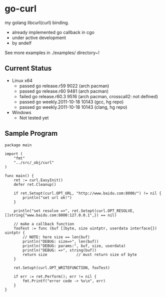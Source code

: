 go-curl
=======

my golang libcurl(curl) binding.

 * already implemented go callback in cgo
 * under active development
 * by andelf

See more examples in ./examples/ directory~!


Current Status
--------------

 * Linux x64
   * passed go release.r59 9022 (arch pacman)
   * passed go release.r60 9481 (arch pacman)
   * failed go release.r60.3 9516 (arch pacman, crosscall2: not defined)
   * passed go weekly.2011-10-18 10143 (gcc, hg repo)
   * passed go weekly.2011-10-18 10143 (clang, hg repo)
 * Windows
   * Not tested yet

Sample Program
--------------

    package main

    import (
        "fmt"
        "../src/_obj/curl"
    )

    func main() {
        ret := curl.EasyInit()
        defer ret.Cleanup()

        if ret.Setopt(curl.OPT_URL, "http://www.baidu.com:8000/") != nil {
            println("set url ok!")
        }

        println("set resolve =>", ret.Setopt(curl.OPT_RESOLVE, []string{"www.baidu.com:8000:127.0.0.1",}) == nil)

        // make a callback function
        fooTest := func (buf []byte, size uintptr, userdata interface{}) uintptr {
            // NOTE: here size == len(buf)
            println("DEBUG: size=>", len(buf))
            println("DEBUG: params:", buf, size, userdata)
            println("DEBUG: =>", string(buf))
            return size				// must return size of byte
        }

        ret.Setopt(curl.OPT_WRITEFUNCTION, fooTest)

        if err := ret.Perform(); err != nil {
            fmt.Printf("error code -> %v\n", err)
        }
    }
